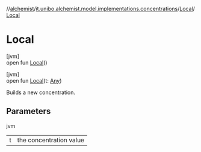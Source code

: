 //[alchemist](../../../index.md)/[it.unibo.alchemist.model.implementations.concentrations](../index.md)/[Local](index.md)/[Local](-local.md)

# Local

[jvm]\
open fun [Local](-local.md)()

[jvm]\
open fun [Local](-local.md)(t: [Any](https://kotlinlang.org/api/latest/jvm/stdlib/kotlin/-any/index.html))

Builds a new concentration.

## Parameters

jvm

| | |
|---|---|
| t | the concentration value |
